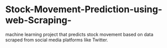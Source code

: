 # Stock-Movement-Prediction-using-web-Scraping-
machine learning project that predicts stock movement based on data scraped from social media platforms like Twitter.
